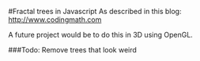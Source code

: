 #Fractal trees in Javascript
As described in this blog: http://www.codingmath.com

A future project would be to do this in 3D using OpenGL.

###Todo: Remove trees that look weird
